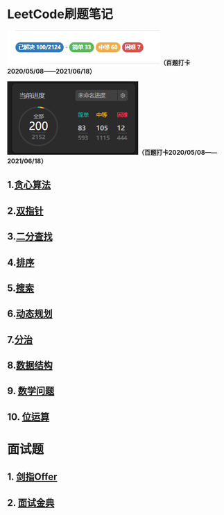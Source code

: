 # LeetCode刷题笔记

![](img\2021年06月18日100题打卡.png)**（百题打卡2020/05/08——2021/06/18）**

![image-20210707185737015](img\2021年07月07日200题打卡.png)**（百题打卡2020/05/08——2021/06/18）**

## 1.[贪心算法](GreedyAlgorithm/%E8%B4%AA%E5%BF%83%E7%AE%97%E6%B3%95.md)

## 2.[双指针](DoublePointer/%E5%8F%8C%E6%8C%87%E9%92%88.md)

## 3.[二分查找](BinarySearch/%E4%BA%8C%E5%88%86%E6%9F%A5%E6%89%BE.md)

## 4.[排序](Sort/%E6%8E%92%E5%BA%8F.md)

## 5.[搜索](Search/%E6%90%9C%E7%B4%A2.md)

## 6.[动态规划](DynamicProgramming/%E5%8A%A8%E6%80%81%E8%A7%84%E5%88%92.md)

## 7.[分治](DivideAndConquer/分治.md)

## 8.[数据结构](DataStructure/数据结构.md)

## 9. [数学问题](Math/数学.md)

## 10. [位运算](BitOperation/位运算.md)

# 面试题

## 1. [剑指Offer](PointAtOffer/剑指Offer.md)

## 2. [面试金典](InterviewClassics/面试金典.md)



